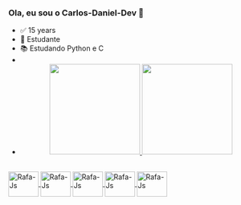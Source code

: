 ### Ola, eu sou o Carlos-Daniel-Dev 👋

- ✅ 15 years
- 📙 Estudante
- 📚 Estudando Python e C
- 
- <div align="center">
  <a href="https://github.com/Carlos-Daniel-Dev">
  <img height="180em" src="https://github-readme-stats.vercel.app/api?username=Carlos-Daniel-Dev&show_icons=true&theme=codeSTACKr&include_all_commits=true&count_private=true"/>
  <img height="180em" src="https://github-readme-stats.vercel.app/api/top-langs/?username=Carlos-Daniel-Dev&layout=compact&langs_count=7&theme=codeSTACKr"/>
</div>
<div style="display: inline_block"><br>
<img align="center" alt="Rafa-Js" height="50" width="60" src="https://cdn.jsdelivr.net/gh/devicons/devicon/icons/python/python-original.svg">
<img align="center" alt="Rafa-Js" height="50" width="60" src="https://cdn.jsdelivr.net/gh/devicons/devicon/icons/c/c-line.svg">
<img align="center" alt="Rafa-Js" height="50" width="60" src="https://cdn.jsdelivr.net/gh/devicons/devicon/icons/c/c-line.svg">
<img align="center" alt="Rafa-Js" height="50" width="60" src="https://cdn.jsdelivr.net/gh/devicons/devicon/icons/javascript/javascript-original.svg" />
<img align="center" alt="Rafa-Js" height="50" width="60" src="https://cdn.jsdelivr.net/gh/devicons/devicon/icons/html5/html5-original-wordmark.svg" />
  
</div>
  
##
  
  
